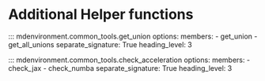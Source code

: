 # Additional Helper functions

::: mdenvironment.common_tools.get_union
    options:
        members:
            - get_union
            - get_all_unions
        separate_signature: True
        heading_level: 3

::: mdenvironment.common_tools.check_acceleration
    options:
        members:
            - check_jax
            - check_numba
        separate_signature: True
        heading_level: 3
